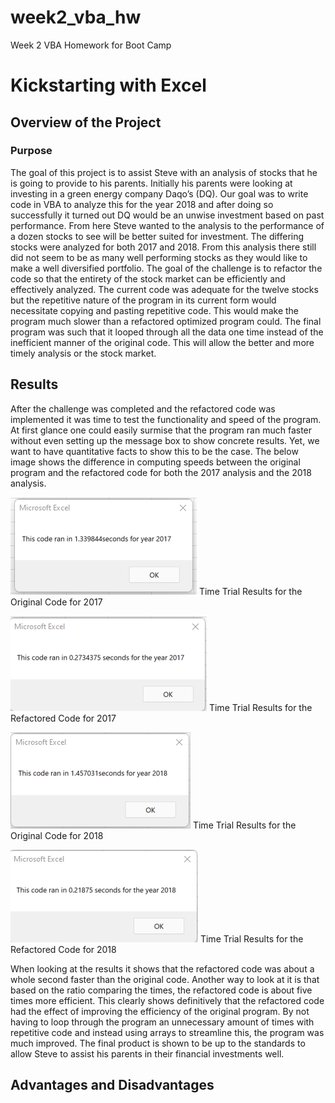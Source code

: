 # week2_vba_hw
Week 2 VBA Homework for Boot Camp
# Kickstarting with Excel

## Overview of the Project

### Purpose

The goal of this project is to assist Steve with an analysis of stocks that he is going to provide to his parents. Initially his parents were looking at investing in a green energy company Daqo’s (DQ). Our goal was to write code in VBA to analyze this for the year 2018 and after doing so successfully it turned out DQ would be an unwise investment based on past performance. From here Steve wanted to the analysis to the performance of a dozen stocks to see will be better suited for investment. The differing stocks were analyzed for both 2017 and 2018. From this analysis there still did not seem to be as many well performing stocks as they would like to make a well diversified portfolio. 
The goal of the challenge is to refactor the code so that the entirety of the stock market can be efficiently and effectively analyzed. The current code was adequate for the twelve stocks but the repetitive nature of the program in its current form would necessitate copying and pasting repetitive code. This would make the program much slower than a refactored optimized program could. The final program was such that it looped through all the data one time instead of the inefficient manner of the original code. This will allow the better and more timely analysis or the stock market.

## Results

After the challenge was completed and the refactored code was implemented it was time to test the functionality and speed of the program. At first glance one could easily surmise that the program ran much faster without even setting up the message box to show concrete results. Yet, we want to have quantitative facts to show this to be the case. The below image shows the difference in computing speeds between the original program and the refactored code for both the 2017 analysis and the 2018 analysis.

![This is and image](https://github.com/johnjphenom/week2_vba_hw/blob/main/Resources/Original%20Code/Original_Code_2017_Time_Trial.png)
Time Trial Results for the Original Code for 2017


![This is and image](https://github.com/johnjphenom/week2_vba_hw/blob/main/Resources/VBA_Challenge_2017.png)
Time Trial Results for the Refactored Code for 2017


![This is and image](https://github.com/johnjphenom/week2_vba_hw/blob/main/Resources/Original%20Code/Original_Code_2018_Time_Trial.png)
Time Trial Results for the Original Code for 2018


![This is and image](https://github.com/johnjphenom/week2_vba_hw/blob/main/Resources/VBA_Challenge_2018.png)
Time Trial Results for the Refactored Code for 2018


When looking at the results it shows that the refactored code was about a whole second faster than the original code. Another way to look at it is that based on the ratio comparing the times, the refactored code is about five times more efficient. This clearly shows definitively that the refactored code had the effect of improving the efficiency of the original program. By not having to loop through the program an unnecessary amount of times with repetitive code and instead using arrays to streamline this, the program was much improved. The final product is shown to be up to the standards to allow Steve to assist his parents in their financial investments well.  

## Advantages and Disadvantages
